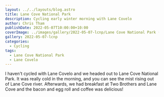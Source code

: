 ```yaml
---
layout: ../../layouts/blog.astro
title: Lane Cove National Park
description: Cycling early winter morning with Lane Covelo
author: Chris Tham
publishDate: 2022-05-07T10:00:00+10:00
coverImage: ../images/gallery/2022-05-07-lcnp/Lane Cove National Park (5).jpeg
gallery: 2022-05-07-lcnp
categories:
  - Cycling
tags:
  - Lane Cove National Park
  - Lane Covelo
---
```


I haven't cycled with Lane Covelo and we headed out to Lane Cove National Park.
It was really cold in the morning, and you can see the mist rising out of
Lane Cove river. Afterwards, we had breakfast at Two Brothers and Lane Cove
and the bacon and egg roll and coffee was delicious!